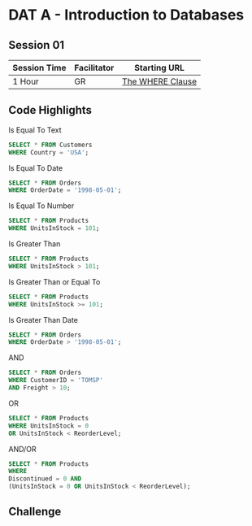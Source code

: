 # DAT A - Introduction to Databases
## Session 01


|Session Time|Facilitator|Starting URL                                                          |
|------------|-----------|----------------------------------------------------------------------|
|1 Hour      |GR         |[The WHERE Clause](https://www.w3schools.com/sql/sql_where.asp)     |

## Code Highlights
Is Equal To Text
```sql
SELECT * FROM Customers
WHERE Country = 'USA';
```

Is Equal To Date
```sql
SELECT * FROM Orders
WHERE OrderDate = '1998-05-01';
```

Is Equal To Number
```sql
SELECT * FROM Products
WHERE UnitsInStock = 101;
```

Is Greater Than
```sql
SELECT * FROM Products
WHERE UnitsInStock > 101;
```

Is Greater Than or Equal To
```sql
SELECT * FROM Products
WHERE UnitsInStock >= 101;
```

Is Greater Than Date
```sql
SELECT * FROM Orders
WHERE OrderDate > '1998-05-01';
```

AND
```sql
SELECT * FROM Orders
WHERE CustomerID = 'TOMSP'
AND Freight > 10;
```

OR
```sql
SELECT * FROM Products
WHERE UnitsInStock = 0
OR UnitsInStock < ReorderLevel;
```

AND/OR
```sql
SELECT * FROM Products
WHERE 
Discontinued = 0 AND
(UnitsInStock = 0 OR UnitsInStock < ReorderLevel);
```

## Challenge
